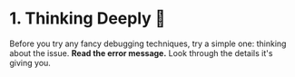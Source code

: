 # 1. Thinking Deeply 🧐

Before you try any fancy debugging techniques, try a simple one: thinking about the issue.
**Read the error message.**
Look through the details it's giving you.
